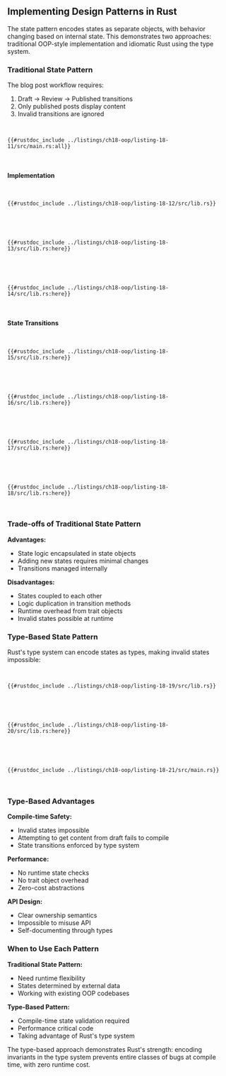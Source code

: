 ## Implementing Design Patterns in Rust

The state pattern encodes states as separate objects, with behavior changing based on internal state. This demonstrates two approaches: traditional OOP-style implementation and idiomatic Rust using the type system.

### Traditional State Pattern

The blog post workflow requires:
1. Draft → Review → Published transitions
2. Only published posts display content
3. Invalid transitions are ignored

<Listing number="18-11" file-name="src/main.rs" caption="Usage API for the blog post state pattern">

```rust,editable,ignore,does_not_compile
{{#rustdoc_include ../listings/ch18-oop/listing-18-11/src/main.rs:all}}
```

</Listing>

#### Implementation

<Listing number="18-12" file-name="src/lib.rs" caption="Definition of `Post` struct, `State` trait, and `Draft` struct">

```rust,editable,noplayground
{{#rustdoc_include ../listings/ch18-oop/listing-18-12/src/lib.rs}}
```

</Listing>

<Listing number="18-13" file-name="src/lib.rs" caption="Implementing the `add_text` method">

```rust,editable,noplayground
{{#rustdoc_include ../listings/ch18-oop/listing-18-13/src/lib.rs:here}}
```

</Listing>

<Listing number="18-14" file-name="src/lib.rs" caption="Placeholder `content` method returns empty string for drafts">

```rust,editable,noplayground
{{#rustdoc_include ../listings/ch18-oop/listing-18-14/src/lib.rs:here}}
```

</Listing>

#### State Transitions

<Listing number="18-15" file-name="src/lib.rs" caption="Implementing `request_review` methods">

```rust,editable,noplayground
{{#rustdoc_include ../listings/ch18-oop/listing-18-15/src/lib.rs:here}}
```

</Listing>

<Listing number="18-16" file-name="src/lib.rs" caption="Implementing the `approve` method">

```rust,editable,noplayground
{{#rustdoc_include ../listings/ch18-oop/listing-18-16/src/lib.rs:here}}
```

</Listing>

<Listing number="18-17" file-name="src/lib.rs" caption="Updating `content` method to delegate to state">

```rust,editable,ignore,does_not_compile
{{#rustdoc_include ../listings/ch18-oop/listing-18-17/src/lib.rs:here}}
```

</Listing>

<Listing number="18-18" file-name="src/lib.rs" caption="Adding the `content` method to the `State` trait">

```rust,editable,noplayground
{{#rustdoc_include ../listings/ch18-oop/listing-18-18/src/lib.rs:here}}
```

</Listing>

### Trade-offs of Traditional State Pattern

**Advantages:**
- State logic encapsulated in state objects
- Adding new states requires minimal changes
- Transitions managed internally

**Disadvantages:**
- States coupled to each other
- Logic duplication in transition methods
- Runtime overhead from trait objects
- Invalid states possible at runtime

### Type-Based State Pattern

Rust's type system can encode states as types, making invalid states impossible:

<Listing number="18-19" file-name="src/lib.rs" caption="Type-based approach with separate structs">

```rust,editable,noplayground
{{#rustdoc_include ../listings/ch18-oop/listing-18-19/src/lib.rs}}
```

</Listing>

<Listing number="18-20" file-name="src/lib.rs" caption="Implementing transitions as type transformations">

```rust,editable,noplayground
{{#rustdoc_include ../listings/ch18-oop/listing-18-20/src/lib.rs:here}}
```

</Listing>

<Listing number="18-21" file-name="src/main.rs" caption="Updated main function using type transformations">

```rust,editable,ignore
{{#rustdoc_include ../listings/ch18-oop/listing-18-21/src/main.rs}}
```

</Listing>

### Type-Based Advantages

**Compile-time Safety:**
- Invalid states impossible
- Attempting to get content from draft fails to compile
- State transitions enforced by type system

**Performance:**
- No runtime state checks
- No trait object overhead
- Zero-cost abstractions

**API Design:**
- Clear ownership semantics
- Impossible to misuse API
- Self-documenting through types

### When to Use Each Pattern

**Traditional State Pattern:**
- Need runtime flexibility
- States determined by external data
- Working with existing OOP codebases

**Type-Based Pattern:**
- Compile-time state validation required
- Performance critical code
- Taking advantage of Rust's type system

The type-based approach demonstrates Rust's strength: encoding invariants in the type system prevents entire classes of bugs at compile time, with zero runtime cost.

[more-info-than-rustc]: ch09-03-to-panic-or-not-to-panic.html#cases-in-which-you-have-more-information-than-the-compiler
[macros]: ch20-05-macros.html#macros
